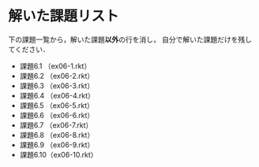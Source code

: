# 解いた課題リスト

下の課題一覧から，解いた課題**以外**の行を消し，
自分で解いた課題だけを残してください．

* 課題6.1 （ex06-1.rkt）
* 課題6.2 （ex06-2.rkt）
* 課題6.3 （ex06-3.rkt）
* 課題6.4 （ex06-4.rkt）
* 課題6.5 （ex06-5.rkt）
* 課題6.6 （ex06-6.rkt）
* 課題6.7 （ex06-7.rkt）
* 課題6.8 （ex06-8.rkt）
* 課題6.9 （ex06-9.rkt）
* 課題6.10（ex06-10.rkt）
